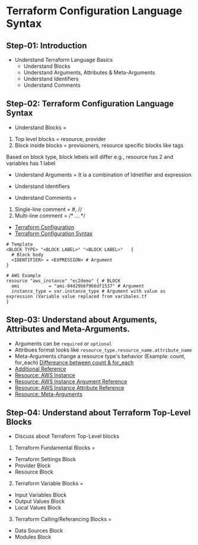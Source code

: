 # Terraform Configuration Language Syntax

## Step-01: Introduction
- Understand Terraform Language Basics
  - Understand Blocks
  - Understand Arguments, Attributes & Meta-Arguments
  - Understand Identifiers
  - Understand Comments
 


## Step-02: Terraform Configuration Language Syntax
- Understand Blocks =
1. Top level blocks = resource, provider
2. Block inside blocks = provisioners, resource specific blocks like tags 

Based on block type, block lebels will differ e.g., resource has 2 and variables has 1 label

- Understand Arguments = It is a combination of Idnetifier and expression 

- Understand Identifiers

- Understand Comments = 
1. Single-line comment = #, // 
2. Multi-line comment = /* ... */

- [Terraform Configuration](https://www.terraform.io/docs/configuration/index.html)
- [Terraform Configuration Syntax](https://www.terraform.io/docs/configuration/syntax.html)
```t
# Template
<BLOCK TYPE> "<BLOCK LABEL>" "<BLOCK LABEL>"   {
  # Block body
  <IDENTIFIER> = <EXPRESSION> # Argument
}

# AWS Example
resource "aws_instance" "ec2demo" { # BLOCK
  ami           = "ami-04d29b6f966df1537" # Argument
  instance_type = var.instance_type # Argument with value as expression (Variable value replaced from varibales.tf
}
```

## Step-03: Understand about Arguments, Attributes and Meta-Arguments.
- Arguments can be `required` or `optional`
- Attribues format looks like `resource_type.resource_name.attribute_name`
- Meta-Arguments change a resource type's behavior (Example: count, for_each)
[Differeance between count & for_each](https://medium.com/@business_99069/terraform-count-vs-for-each-b7ada2c0b186)
- [Additional Reference](https://learn.hashicorp.com/tutorials/terraform/resource?in=terraform/configuration-language) 
- [Resource: AWS Instance](https://registry.terraform.io/providers/hashicorp/aws/latest/docs/resources/instance)
- [Resource: AWS Instance Argument Reference](https://registry.terraform.io/providers/hashicorp/aws/latest/docs/resources/instance#argument-reference)
- [Resource: AWS Instance Attribute Reference](https://registry.terraform.io/providers/hashicorp/aws/latest/docs/resources/instance#attributes-reference)
- [Resource: Meta-Arguments](https://www.terraform.io/docs/language/meta-arguments/depends_on.html)

## Step-04: Understand about Terraform Top-Level Blocks
- Discuss about Terraform Top-Level blocks
1. Terraform Fundamental Blocks = 
  - Terraform Settings Block
  - Provider Block
  - Resource Block

2. Terraform Variable Blocks =
  - Input Variables Block
  - Output Values Block
  - Local Values Block

3. Terraform Calling/Referancing Blocks =
  - Data Sources Block
  - Modules Block

